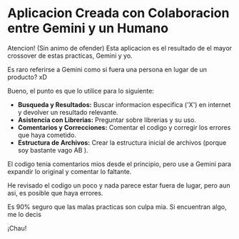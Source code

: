 # Aplicacion Creada con Colaboracion entre Gemini y un Humano

Atencion! (Sin animo de ofender)
Esta aplicacion es el resultado de el mayor crossover de estas practicas, Gemini y yo.

Es raro referirse a Gemini como si fuera una persona en lugar de un producto? xD

Bueno, el punto es que lo utilice para lo siguiente:

*   **Busqueda y Resultados:** Buscar informacion especifica ('X') en internet y devolver un resultado relevante.
*   **Asistencia con Librerias:** Preguntar sobre librerias y su uso.
*   **Comentarios y Correcciones:** Comentar el codigo y corregir los errores que haya cometido.
*   **Estructura de Archivos:** Crear la estructura inicial de archivos (porque soy bastante vago AB ).

El codigo tenia comentarios mios desde el principio, pero use a Gemini para expandir lo original y comentar lo faltante.

He revisado el codigo un poco y nada parece estar fuera de lugar, pero aun asi, es posible que haya errores.

Es 90% seguro que las malas practicas son culpa mia. Si encuentran algo, me lo decis

¡Chau!